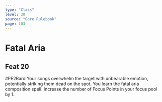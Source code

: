 ```yaml
---
type: "Class"
level: 20
source: "Core Rulebook"
page: 103
---
```

# Fatal Aria
## Feat 20
#PE2Bard
Your songs overwhelm the target with unbearable emotion, potentially striking them dead on the spot. You learn the fatal aria composition spell. Increase the number of Focus Points in your focus pool by 1.